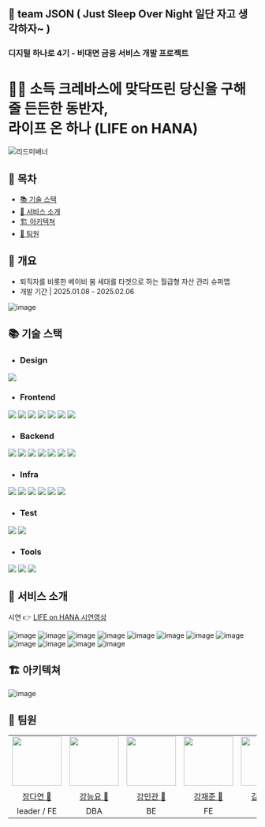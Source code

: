 ## 🌌 team JSON ( Just Sleep Over Night 일단 자고 생각하자~ )

### 디지털 하나로 4기 - 비대면 금융 서비스 개발 프로젝트

<h1> 🧗🏻 소득 크레바스에 맞닥뜨린 당신을 구해줄 든든한 동반자, <br/> 라이프 온 하나 (LIFE on HANA) </h1>

![리드미배너](https://github.com/user-attachments/assets/ecba6c49-18e4-4f21-9cd2-fa7c2ee7846b)


## 📜 목차
- [ 📚 기술 스택 ](#-기술-스택)
- [ 💁 서비스 소개 ](#-서비스-소개)
- [ 🏗️ 아키텍쳐 ](#-아키텍쳐)
- [ 🤗 팀원 ](#-팀원)

## 💜 개요
- 퇴직자를 비롯한 베이비 붐 세대를 타겟으로 하는 월급형 자산 관리 슈퍼앱
- 개발 기간 | 2025.01.08 - 2025.02.06

![image](https://github.com/user-attachments/assets/affeefa9-5d42-4104-8489-13a9ebe434ff)
<br/>

## 📚 기술 스택
- ### Design
<img src="https://img.shields.io/badge/figma-F24E1E?style=for-the-badge&logo=figma&logoColor=white">

- ### Frontend
<img src="https://img.shields.io/badge/html5-E34F26?style=for-the-badge&logo=html5&logoColor=white"> <img src="https://img.shields.io/badge/CSS3-1572B6?style=for-the-badge&logo=CSS3&logoColor=white"> <img src="https://img.shields.io/badge/javascript-F7DF1E?style=for-the-badge&logo=javascript&logoColor=white"> <img src="https://img.shields.io/badge/typescript-3178C6?style=for-the-badge&logo=typescript&logoColor=white"> <img src="https://img.shields.io/badge/next.js-000000?style=for-the-badge&logo=next.js&logoColor=white"> <img src="https://img.shields.io/badge/tailwindcss-06B6D4?style=for-the-badge&logo=tailwindcss&logoColor=white"> <img src="https://img.shields.io/badge/storybook-FF4785?style=for-the-badge&logo=storybook&logoColor=white">

- ### Backend
<img src="https://img.shields.io/badge/springboot-6DB33F?style=for-the-badge&logo=springboot&logoColor=white"> <img src="https://img.shields.io/badge/nginx-009639?style=for-the-badge&logo=nginx&logoColor=white"> <img src="https://img.shields.io/badge/java-007396?style=for-the-badge&logo=java&logoColor=white"> <img src="https://img.shields.io/badge/redis-FF4438?style=for-the-badge&logo=redis&logoColor=white"> <img src="https://img.shields.io/badge/python-3776AB?style=for-the-badge&logo=python&logoColor=white"> <img src="https://img.shields.io/badge/flask-000000?style=for-the-badge&logo=flask&logoColor=white"> <img src="https://img.shields.io/badge/mysql-4479A1?style=for-the-badge&logo=mysql&logoColor=white">

- ### Infra
<img src="https://img.shields.io/badge/githubactions-2088FF?style=for-the-badge&logo=githubactions&logoColor=white"> <img src="https://img.shields.io/badge/docker-2496ED?style=for-the-badge&logo=docker&logoColor=white"> <img src="https://img.shields.io/badge/amazonec2-FF9900?style=for-the-badge&logo=amazonec2&logoColor=white"> <img src="https://img.shields.io/badge/amazons3-569A31?style=for-the-badge&logo=amazons3&logoColor=white"> <img src="https://img.shields.io/badge/amazoncloudfront-FF4F8B?style=for-the-badge&logo=amazoncloudfront&logoColor=white"> <img src="https://img.shields.io/badge/amazonrds-527FFF?style=for-the-badge&logo=amazonrds&logoColor=white">

- ### Test
<img src="https://img.shields.io/badge/storybook-FF4785?style=for-the-badge&logo=storybook&logoColor=white"> <img src="https://img.shields.io/badge/swagger-85EA2D?style=for-the-badge&logo=swagger&logoColor=black">

- ### Tools
<img src="https://img.shields.io/badge/jira-0052CC?style=for-the-badge&logo=jira&logoColor=white"> <img src="https://img.shields.io/badge/notion-000000?style=for-the-badge&logo=notion&logoColor=white"> <img src="https://img.shields.io/badge/postman-FF6C37?style=for-the-badge&logo=postman&logoColor=white">
<br/>

## 💁 서비스 소개
시연 👉 <a href="https://youtu.be/O2RTzJyLwrQ?si=Po0GjpbyqLVQucqp" target="_blank">LIFE on HANA 시연영상</a>

![image](https://github.com/user-attachments/assets/5a90cae3-b8a3-4ff6-9772-e20670e5a84b)
![image](https://github.com/user-attachments/assets/dd1d387c-516e-4490-b7c9-294abcb03636)
![image](https://github.com/user-attachments/assets/efa901ba-59e2-42a1-ba73-ef681cf7b23d)
![image](https://github.com/user-attachments/assets/f2732005-91d7-4055-be90-302dd7b42e6b)
![image](https://github.com/user-attachments/assets/9d0e631b-6341-4794-b86a-140a8eb4cc9c)
![image](https://github.com/user-attachments/assets/842af34d-bd64-4a36-9474-0a57671695c2)
![image](https://github.com/user-attachments/assets/89c98171-3228-460d-84df-c674b758bd8c)
![image](https://github.com/user-attachments/assets/12e22d49-027a-456f-8048-eb7f745f3d80)
![image](https://github.com/user-attachments/assets/bbc2f728-730a-4eb0-ad3b-66d8daeed88b)
![image](https://github.com/user-attachments/assets/eb885697-332f-403f-8688-f36cbe68c7a6)
![image](https://github.com/user-attachments/assets/fa492506-50aa-42b0-8e00-91a11d2e2550)
![image](https://github.com/user-attachments/assets/c4317ef7-bf55-4f63-87a9-d5f43a4f7216)
<br/>

## 🏗️ 아키텍쳐
![image](https://github.com/user-attachments/assets/622c7fbc-e410-4e7c-8242-aaf0031e4ae7)
<br/>
  
## 🤗 팀원
<table>
  <tr>
    <td><img src="https://github.com/jangdayeon.png" width="100px" /></td>
		<td><img src="https://github.com/teadmu.png" width="100px" /></td>
    <td><img src="https://github.com/mingwan21.png" width="100px" /></td>
    <td><img src="https://github.com/BBZJUN.png" width="100px" /></td>
		<td><img src="https://github.com/yena45.png" width="100px" /></td>
    <td><img src="https://github.com/Kyoungeun-creator.png" width="100px" /></td>
    <td><img src="https://github.com/hyemch.png" width="100px" /></td>
    
  </tr>
  <tr>
  <td align="center"><a href="https://github.com/jangdayeon">장다연 🐳</a></td>	
  <td align="center"><a href="https://github.com/teadmu">강능요 🦥</a></td>
  <td align="center"><a href="https://github.com/mingwan21">강민관 🐢</a></td>
  <td align="center"><a href="https://github.com/BBZJUN">강재준 🐣</a></td>
  <td align="center"><a href="https://github.com/yena45">김예나 🦧</a></td>
  <td align="center"><a href="https://github.com/KyoungEun-creator">조경은 🐿️</a></td>
  <td align="center"><a href="https://github.com/hyemch">천혜민 🧚🏻‍♀️</a></td>	
  </tr>
  	<tr>
    	<td align="center">leader / FE</td>
    	<td align="center">DBA</td>
    	<td align="center">BE</td>
    	<td align="center">FE</td>
    	<td align="center">BE</td>
    	<td align="center">FE</td>
	<td align="center">infra</td>
  </tr>
</table>

